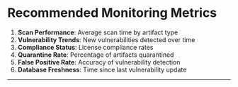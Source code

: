 # Recommended Monitoring Metrics

1. **Scan Performance**: Average scan time by artifact type
2. **Vulnerability Trends**: New vulnerabilities detected over time
3. **Compliance Status**: License compliance rates
4. **Quarantine Rate**: Percentage of artifacts quarantined
5. **False Positive Rate**: Accuracy of vulnerability detection
6. **Database Freshness**: Time since last vulnerability update

---
